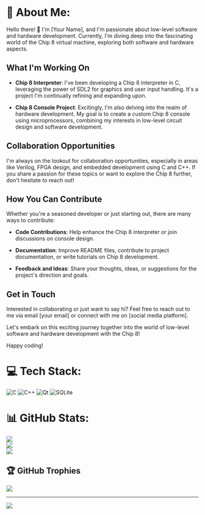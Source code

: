 # 💫 About Me:
Hello there! 👋 I'm [Your Name], and I'm passionate about low-level software and hardware development. Currently, I'm diving deep into the fascinating world of the Chip 8 virtual machine, exploring both software and hardware aspects.

## What I'm Working On

- **Chip 8 Interpreter**: I've been developing a Chip 8 interpreter in C, leveraging the power of SDL2 for graphics and user input handling. It's a project I'm continually refining and expanding upon.

- **Chip 8 Console Project**: Excitingly, I'm also delving into the realm of hardware development. My goal is to create a custom Chip 8 console using microprocessors, combining my interests in low-level circuit design and software development.

## Collaboration Opportunities

I'm always on the lookout for collaboration opportunities, especially in areas like Verilog, FPGA design, and embedded development using C and C++. If you share a passion for these topics or want to explore the Chip 8 further, don't hesitate to reach out!

## How You Can Contribute

Whether you're a seasoned developer or just starting out, there are many ways to contribute:

- **Code Contributions**: Help enhance the Chip 8 interpreter or join discussions on console design.
  
- **Documentation**: Improve README files, contribute to project documentation, or write tutorials on Chip 8 development.
  
- **Feedback and Ideas**: Share your thoughts, ideas, or suggestions for the project's direction and goals.

## Get in Touch

Interested in collaborating or just want to say hi? Feel free to reach out to me via email [your email] or connect with me on [social media platform].

Let's embark on this exciting journey together into the world of low-level software and hardware development with the Chip 8!

Happy coding!



# 💻 Tech Stack:
![C](https://img.shields.io/badge/c-%2300599C.svg?style=for-the-badge&logo=c&logoColor=white) ![C++](https://img.shields.io/badge/c++-%2300599C.svg?style=for-the-badge&logo=c%2B%2B&logoColor=white) ![Qt](https://img.shields.io/badge/Qt-%23217346.svg?style=for-the-badge&logo=Qt&logoColor=white) ![SQLite](https://img.shields.io/badge/sqlite-%2307405e.svg?style=for-the-badge&logo=sqlite&logoColor=white)
# 📊 GitHub Stats:
![](https://github-readme-stats.vercel.app/api?username=Vermaaaaaa&theme=tokyonight&hide_border=false&include_all_commits=true&count_private=false)<br/>
![](https://github-readme-streak-stats.herokuapp.com/?user=Vermaaaaaa&theme=tokyonight&hide_border=false)<br/>
![](https://github-readme-stats.vercel.app/api/top-langs/?username=Vermaaaaaa&theme=tokyonight&hide_border=false&include_all_commits=true&count_private=false&layout=compact)

## 🏆 GitHub Trophies
![](https://github-profile-trophy.vercel.app/?username=Vermaaaaaa&theme=tokyonight&no-frame=true&no-bg=false&margin-w=4)

---
[![](https://visitcount.itsvg.in/api?id=Vermaaaaaa&icon=0&color=0)](https://visitcount.itsvg.in)

<!-- Proudly created with GPRM ( https://gprm.itsvg.in ) -->
